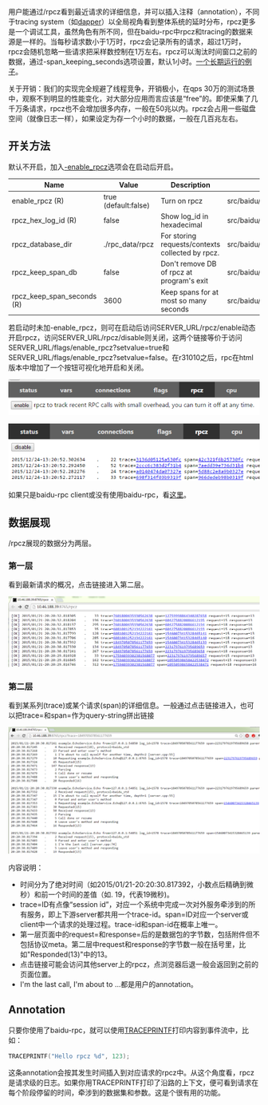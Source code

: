 用户能通过/rpcz看到最近请求的详细信息，并可以插入注释（annotation），不同于tracing system（如[dapper](http://static.googleusercontent.com/media/research.google.com/en//pubs/archive/36356.pdf)）以全局视角看到整体系统的延时分布，rpcz更多是一个调试工具，虽然角色有所不同，但在baidu-rpc中rpcz和tracing的数据来源是一样的。当每秒请求数小于1万时，rpcz会记录所有的请求，超过1万时，rpcz会随机忽略一些请求把采样数控制在1万左右。rpcz可以淘汰时间窗口之前的数据，通过-span_keeping_seconds选项设置，默认1小时。[一个长期运行的例子](http://brpc.baidu.com:8765/rpcz)。

关于开销：我们的实现完全规避了线程竞争，开销极小，在qps 30万的测试场景中，观察不到明显的性能变化，对大部分应用而言应该是“free”的。即使采集了几千万条请求，rpcz也不会增加很多内存，一般在50兆以内。rpcz会占用一些磁盘空间（就像日志一样），如果设定为存一个小时的数据，一般在几百兆左右。

## 开关方法

默认不开启，加入[-enable_rpcz](http://brpc.baidu.com:8765/flags/*rpcz*)选项会在启动后开启。

| Name                       | Value                | Description                              | Defined At                             |
| -------------------------- | -------------------- | ---------------------------------------- | -------------------------------------- |
| enable_rpcz (R)            | true (default:false) | Turn on rpcz                             | src/baidu/rpc/builtin/rpcz_service.cpp |
| rpcz_hex_log_id (R)        | false                | Show log_id in hexadecimal               | src/baidu/rpc/builtin/rpcz_service.cpp |
| rpcz_database_dir          | ./rpc_data/rpcz      | For storing requests/contexts collected by rpcz. | src/baidu/rpc/span.cpp                 |
| rpcz_keep_span_db          | false                | Don't remove DB of rpcz at program's exit | src/baidu/rpc/span.cpp                 |
| rpcz_keep_span_seconds (R) | 3600                 | Keep spans for at most so many seconds   | src/baidu/rpc/span.cpp                 |

若启动时未加-enable_rpcz，则可在启动后访问SERVER_URL/rpcz/enable动态开启rpcz，访问SERVER_URL/rpcz/disable则关闭，这两个链接等价于访问SERVER_URL/flags/enable_rpcz?setvalue=true和SERVER_URL/flags/enable_rpcz?setvalue=false。在r31010之后，rpc在html版本中增加了一个按钮可视化地开启和关闭。

![img](../images/rpcz_4.png)

![img](../images/rpcz_5.png)

如果只是baidu-rpc client或没有使用baidu-rpc，看[这里](dummy_server.md)。 

## 数据展现

/rpcz展现的数据分为两层。

### 第一层

看到最新请求的概况，点击链接进入第二层。

![img](../images/rpcz_6.png)

### 第二层

看到某系列(trace)或某个请求(span)的详细信息。一般通过点击链接进入，也可以把trace=和span=作为query-string拼出链接

![img](../images/rpcz_7.png)

内容说明：

- 时间分为了绝对时间（如2015/01/21-20:20:30.817392，小数点后精确到微秒）和前一个时间的差值（如.    19，代表19微秒)。
- trace=ID有点像“session id”，对应一个系统中完成一次对外服务牵涉到的所有服务，即上下游server都共用一个trace-id。span=ID对应一个server或client中一个请求的处理过程。trace-id和span-id在概率上唯一。
- 第一层页面中的request=和response=后的是数据包的字节数，包括附件但不包括协议meta。第二层中request和response的字节数一般在括号里，比如"Responded(13)"中的13。
- 点击链接可能会访问其他server上的rpcz，点浏览器后退一般会返回到之前的页面位置。
- I'm the last call, I'm about to ...都是用户的annotation。

## Annotation

只要你使用了baidu-rpc，就可以使用[TRACEPRINTF](http://icode.baidu.com/repo/baidu/opensource/baidu-rpc/files/master/blob/src/brpc/traceprintf.h)打印内容到事件流中，比如：

```c++
TRACEPRINTF("Hello rpcz %d", 123);
```

这条annotation会按其发生时间插入到对应请求的rpcz中。从这个角度看，rpcz是请求级的日志。如果你用TRACEPRINTF打印了沿路的上下文，便可看到请求在每个阶段停留的时间，牵涉到的数据集和参数。这是个很有用的功能。
